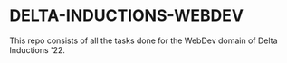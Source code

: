 # DELTA-INDUCTIONS-WEBDEV

This repo consists of all the tasks done for the WebDev domain of Delta Inductions '22.
